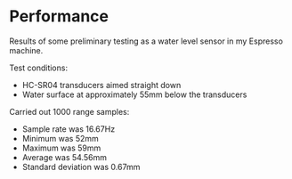 # Performance #

Results of some preliminary testing as a water level sensor in my Espresso machine.

Test conditions:
  * HC-SR04 transducers aimed straight down
  * Water surface at approximately 55mm below the transducers

Carried out 1000 range samples:
  * Sample rate was 16.67Hz
  * Minimum was 52mm
  * Maximum was 59mm
  * Average was 54.56mm
  * Standard deviation was 0.67mm